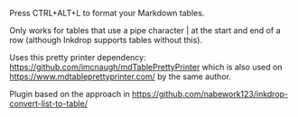 Press CTRL+ALT+L to format your Markdown tables.

Only works for tables that use a pipe character | at the start and end of a row (although Inkdrop supports tables without this).

Uses this pretty printer dependency: https://github.com/imcnaugh/mdTablePrettyPrinter which is also used on https://www.mdtableprettyprinter.com/ by the same author.

Plugin based on the approach in https://github.com/nabework123/inkdrop-convert-list-to-table/